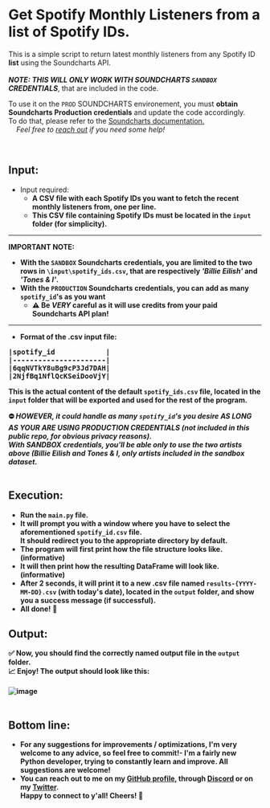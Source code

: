 # Get Spotify Monthly Listeners from a list of Spotify IDs.
This is a simple script to return latest monthly listeners from any Spotify ID **list** using the Soundcharts API.<br><br>
**_NOTE: THIS WILL ONLY WORK WITH SOUNDCHARTS <code>SANDBOX</code> CREDENTIALS_**, that are included in the code.<br>
<p>To use it on the <code>PROD</code> SOUNDCHARTS environement, you must <strong>obtain Soundcharts Production credentials</strong> and update the code accordingly.<br>
  To do that, please refer to the <a href="https://doc.api.soundcharts.com/api/v2/doc">Soundcharts documentation.<a><br>
&nbsp;&nbsp;&nbsp;&nbsp;<i>Feel free to <a href="https://github.com/JeremLeOuf/GET-Spotify_monthlyListeners-FROM-SpotifyIDs/edit/main/README.md#bottom-line">reach out<a> if you need some help!</i><br>
</p>
<br>

## Input: 
- Input required:
  - **__A **CSV file** with each Spotify IDs you want to fetch the recent monthly listeners from, one per line.__**<br>
  - <strong>This CSV file containing Spotify IDs must be located in the <code>input</code> folder (for simplicity).<strong>
  
---
IMPORTANT NOTE:
- With the <code>SANDBOX</code> Soundcharts credentials, you are limited to the two rows in <code>\input\spotify_ids.csv</code>, that are respectively <i>'Billie Eilish'</i> and <i>'Tones & I'</i>.
- With the <code>PRODUCTION</code> Soundcharts credentials, you can add as many <code>spotify_id</code>'s as you want 
  - :warning: <strong>Be <i>VERY</i> careful as it will use credits from your paid Soundcharts API plan!</strong>
---
  
- <b>Format of the .csv input file:</b>
  <br>
<pre>
|spotify_id            |
|----------------------|
|6qqNVTkY8uBg9cP3Jd7DAH|
|2NjfBq1NflQcKSeiDooVjY|
</pre>
  This is the actual content of the default <code>spotify_ids.csv</code> file, located in the `input` folder that will be exported and used for the rest of the program.<br>
 
<strong>⛔ <i>HOWEVER, it could handle as many `spotify_id`'s you desire **AS LONG AS YOUR ARE USING PRODUCTION CREDENTIALS**</strong> (not included in this public repo, for obvious privacy reasons).</i></h4><br>
<i> With <strong>SANDBOX credentials</strong>, you'll be able only to use the two artists above (Billie Eilish and Tones & I, only artists included in the sandbox dataset.</i>
<br><br>
 
## Execution:
- Run the `main.py` file.
- It will prompt you with a window where you have to select the aforementioned `spotify_id.csv` file. <br>
  It should redirect you to the appropriate directory by default.
- The program will first print how the file structure looks like. (informative)
- It will then print how the resulting DataFrame will look like. (informative)
- After 2 seconds, it will print it to a new .csv file named `results-{YYYY-MM-DD}.csv` (with today's date), located in the `output` folder, and show you a success message (if successful).
- All done! 🎉<br>
  
## Output:
  <strong>✅ Now, you should find the correctly named output file in the <code>output</code> folder.</strong><br>
  <strong>📈 Enjoy!</strong>
  The output should look like this:<br>
<br>![image](https://user-images.githubusercontent.com/109222798/219961146-4166e36a-200c-4c1f-9c7a-977651e3363a.png)
<br><br>

## Bottom line:
- For any suggestions for improvements / optimizations, I'm very welcome to any advice, so feel free to commit!- I'm a fairly new Python developer, trying to constantly learn and improve. All suggestions are welcome!
- You can reach out to me on my <a href="https://github.com/JeremLeOuf/">GitHub profile</a>, through <a href="https://discordapp.com/users/207913674092969985">Discord<a> or on my <a href="https://twitter.com/jeremie_pk">Twitter<a>. 
<br>Happy to connect to y'all! 
Cheers! 🤖
